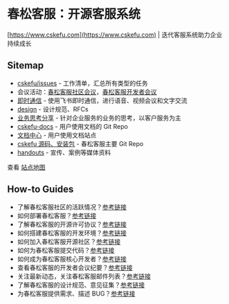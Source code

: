 # 春松客服：开源客服系统

[https://www.cskefu.com](https://www.cskefu.com) | 迭代客服系统助力企业持续成长

## Sitemap

* [cskefu/issues](https://github.com/cskefu/cskefu/issues) - 工作清单，汇总所有类型的任务
* 会议活动：[春松客服社区会议](https://www.huodongxing.com/people/7022168652784?type=pub)，[春松客服开发者会议](https://www.cskefu.com/category/conferences/)
* [即时通信](https://cskefu-x.feishu.cn/) - 使用飞书即时通信，进行语音、视频会议和文字交流
* [design](https://github.com/cskefu/design) - 设计规范、RFCs
* [业务思考分享](https://www.cskefu.com/posts/) - 针对企业服务的业务的思考，以客户服务为主
* [cskefu-docs](https://github.com/cskefu/cskefu-docs) - 用户使用文档的 Git Repo
* [文档中心](https://docs.cskefu.com/) - 用户使用文档站点
* [cskefu 源码、安装包](https://github.com/cskefu/cskefu) - 春松客服主要 Git Repo
* [handouts](https://github.com/cskefu/handouts) - 宣传、案例等媒体资料

查看 [站点地图](https://github.com/cskefu/.github/raw/main/docs/2023_01_07_CSKeFu_Site_Structure/2023_01_07_CSKeFu_Site_Structure.png)

## How-to Guides

- 了解春松客服社区的活跃情况？[参考链接](https://ossinsight.io/analyze/cskefu/cskefu#overview)
- 如何部署春松客服？[参考链接](https://docs.cskefu.com/docs/deploy)
- 了解春松客服的开源许可协议？[参考链接](https://www.cskefu.com/2023/06/25/chunsong-public-license-1-0/)
- 如何搭建春松客服的开发环境？[参考链接](https://docs.cskefu.com/docs/osc/)
- 如何加入春松客服开源社区？[参考链接](https://www.cskefu.com/join-us/)
- 如何为春松客服提交代码？[参考链接](https://www.cskefu.com/2022/10/30/how-to-sign-dco-for-pr/)
- 如何成为春松客服核心开发者？[参考链接](https://www.cskefu.com/core-developers/)
- 查看春松客服的开发者会议纪要？[参考链接](https://www.cskefu.com/category/conferences/)
- 关注最新动态，关注春松客服邮件列表？[参考链接](https://lists.cskefu.com/cgi-bin/mailman/listinfo/dev)
- 了解春松客服的设计规范、意见征集？[参考链接](https://www.cskefu.com/category/rfcs/)
- 为春松客服提供需求、描述 BUG？[参考链接](https://github.com/cskefu/cskefu/issues)



